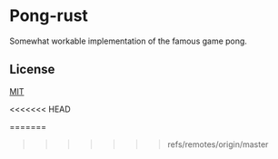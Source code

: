 # Pong-rust

Somewhat workable implementation of the famous game pong.


## License

[MIT](https://choosealicense.com/licenses/mit/)

<<<<<<< HEAD

=======
>>>>>>> refs/remotes/origin/master

